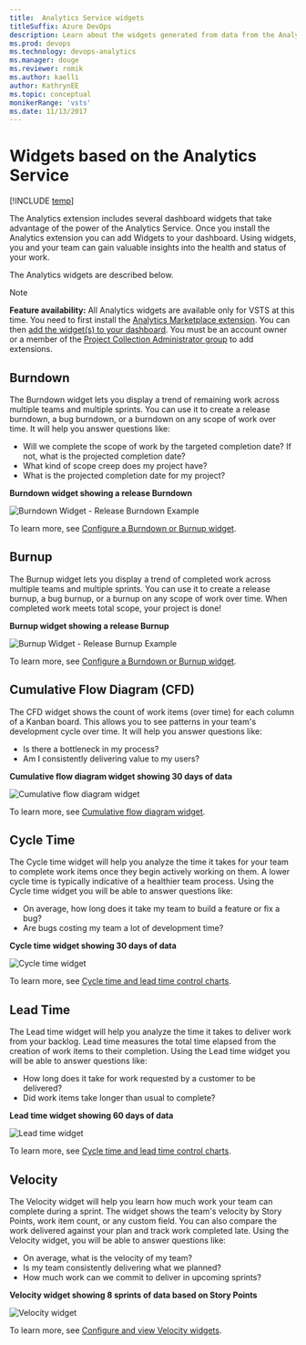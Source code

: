 ```yaml
---
title:  Analytics Service widgets 
titleSuffix: Azure DevOps
description: Learn about the widgets generated from data from the Analytics Service that you can add to a dashboard in Azure DevOps 
ms.prod: devops
ms.technology: devops-analytics
ms.manager: douge
ms.reviewer: romik
ms.author: kaelli
author: KathrynEE
ms.topic: conceptual
monikerRange: 'vsts'
ms.date: 11/13/2017
---
```



# Widgets based on the Analytics Service

[!INCLUDE [temp](../../_shared/version-vsts-only.md)]

The Analytics extension includes several dashboard widgets that take advantage of the power of the Analytics Service. Once you install the Analytics extension you can add Widgets to your dashboard. Using widgets, you and your team can gain valuable insights into the health and status of your work. 

The Analytics widgets are described below.

> [!NOTE]   
> **Feature availability:** All Analytics widgets are available only for VSTS at this time. You need to first install the [Analytics Marketplace extension](https://marketplace.visualstudio.com/items?itemName=ms.vss-analytics).
You can then [add the widget(s) to your dashboard](../add-widget-to-dashboard.md). You must be an account owner or a member of the [Project Collection Administrator group](../../organizations/security/set-project-collection-level-permissions.md) to add extensions.

## Burndown
The Burndown widget lets you display a trend of remaining work across multiple teams and multiple sprints. You can use it to create a release burndown, a bug burndown, or a burndown on any scope of work over time. It will help you answer questions like: 

* Will we complete the scope of work by the targeted completion date? If not, what is the projected completion date?
* What kind of scope creep does my project have?
* What is the projected completion date for my project?

**Burndown widget showing a release Burndown**

![Burndown Widget - Release Burndown Example](./_img/burndown-ax-catalog.png)



To learn more, see [Configure a Burndown or Burnup widget](../dashboards/configure-burndown-burnup-widgets.md).  

## Burnup
The Burnup widget lets you display a trend of completed work across multiple teams and multiple sprints. You can use it to create a release burnup, a bug burnup, or a burnup on any scope of work over time. When completed work meets total scope, your project is done! 

**Burnup widget showing a release Burnup**

![Burnup Widget - Release Burnup Example](./_img/burnup-ax-catalog.png)

To learn more, see [Configure a Burndown or Burnup widget](../dashboards/configure-burndown-burnup-widgets.md).  

## Cumulative Flow Diagram (CFD)
The CFD widget shows the count of work items (over time) for each column of a Kanban board. This allows you to see patterns in your team's development cycle over time. It will help you answer questions like: 
* Is there a bottleneck in my process? 
* Am I consistently delivering value to my users? 

**Cumulative flow diagram widget showing 30 days of data**

![Cumulative flow diagram widget](./_img/cdf-big-widget.png) 

To learn more, see [Cumulative flow diagram widget](../dashboards/cumulative-flow.md).  

## Cycle Time
The Cycle time widget will help you analyze the time it takes for your team to complete work items once they begin actively working on them. A lower cycle time is typically indicative of a healthier team process. Using the Cycle time widget you will be able to answer questions like: 
* On average, how long does it take my team to build a feature or fix a bug? 
* Are bugs costing my team a lot of development time?

**Cycle time widget showing 30 days of data**

![Cycle time widget](../dashboards/_img/cycle-time-planning.png) 

To learn more, see [Cycle time and lead time control charts](../dashboards/cycle-time-and-lead-time.md).  

## Lead Time
The Lead time widget will help you analyze the time it takes to deliver work from your backlog. Lead time measures the total time elapsed from the creation of work items to their completion. Using the Lead time widget you will be able to answer questions like: 
* How long does it take for work requested by a customer to be delivered?
* Did work items take longer than usual to complete?


**Lead time widget showing 60 days of data**

![Lead time widget](../dashboards/_img/lead-time-control-chart.png) 

To learn more, see [Cycle time and lead time control charts](../dashboards/cycle-time-and-lead-time.md). 

## Velocity
 The Velocity widget will help you learn how much work your team can complete during a sprint. The widget shows the team's velocity by Story Points, work item count, or any custom field. You can also compare the work delivered against your plan and track work completed late. Using the Velocity widget, you will be able to answer questions like:
* On average, what is the velocity of my team?
* Is my team consistently delivering what we planned?
* How much work can we commit to deliver in upcoming sprints? 


**Velocity widget showing 8 sprints of data based on Story Points**

![Velocity widget](./_img/Velocity-ax-catalog.png)
 

To learn more, see [Configure and view Velocity widgets](../dashboards/team-velocity.md).  

<!---


-->
